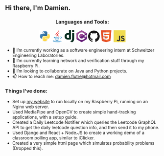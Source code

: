 ## Hi there, I'm Damien.


<h3 align="center">Languages and Tools:</h3>
<p align="center"> <img src="https://github.com/devicons/devicon/blob/master/icons/python/python-original.svg" alt="Python" width="40" height="40"/><img src="https://github.com/devicons/devicon/blob/master/icons/java/java-original.svg" alt="Java" width="40" height="40"/><img src="https://github.com/devicons/devicon/blob/master/icons/django/django-plain.svg" alt="Django" width="40" height"40"/><img src="https://github.com/devicons/devicon/blob/master/icons/csharp/csharp-original.svg" alt="C#" width="40" height="40"/><img src="https://github.com/devicons/devicon/blob/master/icons/github/github-original.svg" alt="Github" width="40" height="40"/><img src="https://github.com/devicons/devicon/blob/master/icons/html5/html5-original.svg" alt="HTML5" width="40" height="40"/>
<img src="https://github.com/devicons/devicon/blob/master/icons/javascript/javascript-original.svg" alt="JavaScript" width="40" height="40"/></p> 

- 🔭 I’m currently working as a software engineering intern at Schweitzer Engineering Laboratories.
- 🌱 I’m currently learning network and verification stuff through my Raspberry Pi.
- 👯 I’m looking to collaborate on Java and Python projects.
- 📫 How to reach me: damien.flutre@hotmail.com

<h3>Things I've done:</h3>

- Set up [my website](https://www.damienf.com) to run locally on my Raspberry Pi, running on an Nginx web server.
- Used MediaPipe and OpenCV to create simple hand-tracking applications, with a setup guide.
- Created a Daily Leetcode Notifier which queries the Leetcode GraphQL API to get the daily leetcode question info, and then send it to my phone.
- Used Django and React + Node.JS to create a working demo of a classroom polling app, similar to iClicker.
- Created a very simple html page which simulates probability problems (Dropped this).
